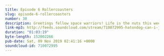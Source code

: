 ```yaml
---
title: Episode 6 Rollercoasters
slug: episode-6-rollercoasters
number: 30
description: Greetings fellow space warriors! Life is the nuts this week with the return of ALL THREE Can I Just Say co-hosts and an episode for the ages. Tweet in at @gemmaflynn @siobhainma and @stuartmcp if you were in turmoil over Kerrang Brady’s vom face.
link-mp3: http://feeds.soundcloud.com/stream/710072995-hatondog-can-i-just-say-ep30-episode-6-rollercoasters.mp3
duration: "01:03:19"
byte-length: 152002266
pub-date: Sat, 09 Nov 2019 02:41:16 +0000
soundcloud-id: 710072995
---
```

